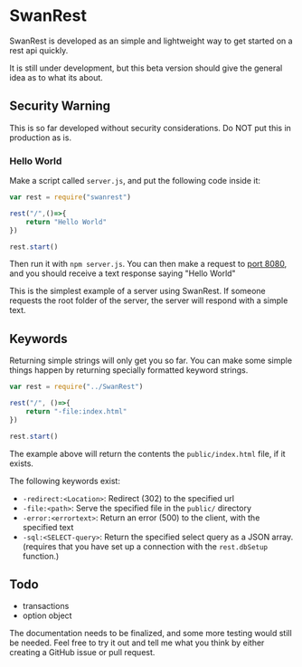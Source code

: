 # SwanRest
SwanRest is developed as an simple and lightweight way to get started on a rest api quickly.

It is still under development, but this beta version should give the general idea as to what its about.

## Security Warning
This is so far developed without security considerations. Do NOT put this in production as is.

### Hello World
Make a script called `server.js`, and put the following code inside it:
```javascript
var rest = require("swanrest")

rest("/",()=>{
    return "Hello World"
})

rest.start()
```

Then run it with `npm server.js`. You can then make a request to [port 8080](http://localhost:8080/), and you should receive a text response saying "Hello World"

This is the simplest example of  a server using SwanRest. If someone requests the root folder of the server, the server will respond with a simple text.

## Keywords

Returning simple strings will only get you so far. You can make some simple things happen by returning specially formatted keyword strings.

```javascript
var rest = require("../SwanRest")

rest("/", ()=>{
    return "-file:index.html"
})

rest.start()
```

The example above will return the contents the ```public/index.html``` file, if it exists.

The following keywords exist:
 - ```-redirect:<Location>```: Redirect (302) to the specified url
 - ```-file:<path>```: Serve the specified file in the ```public/``` directory
 - ```-error:<errortext>```: Return an error (500) to the client, with the specified text
 - ```-sql:<SELECT-query>```: Return the specified select query as a JSON array. (requires that you have set up a connection with the ```rest.dbSetup``` function.)

## Todo
 - transactions
 - option object

The documentation needs to be finalized, and some more testing would still be needed. Feel free to try it out and tell me what you think by either creating a GitHub issue or pull request.
